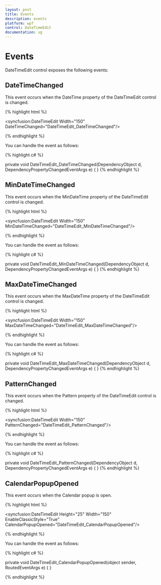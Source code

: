 ```yaml
---
layout: post
title: Events
description: events
platform: wpf
control: DateTimeEdit
documentation: ug
---
```


# Events

DateTimeEdit control exposes the following events:

## DateTimeChanged

This event occurs when the DateTime property of the DateTimeEdit control is changed.



{% highlight html %}


<syncfusion:DateTimeEdit Width="150" DateTimeChanged="DateTimeEdit_DateTimeChanged"/>

{% endhighlight  %}

You can handle the event as follows:



{% highlight c# %}


private void DateTimeEdit_DateTimeChanged(DependencyObject d, DependencyPropertyChangedEventArgs e)        {        }
{% endhighlight  %}

## MinDateTimeChanged

This event occurs when the MinDateTime property of the DateTimeEdit control is changed.



{% highlight html %}


<syncfusion:DateTimeEdit Width="150" MinDateTimeChanged="DateTimeEdit_MinDateTimeChanged"/>

{% endhighlight  %}

You can handle the event as follows:



{% highlight c# %}


private void DateTimeEdit_MinDateTimeChanged(DependencyObject d, DependencyPropertyChangedEventArgs e)        {        }
{% endhighlight %}

## MaxDateTimeChanged

This event occurs when the MaxDateTime property of the DateTimeEdit control is changed.


{% highlight html %}



<syncfusion:DateTimeEdit Width="150" MaxDateTimeChanged="DateTimeEdit_MaxDateTimeChanged"/>

{% endhighlight  %}

You can handle the event as follows:



{% highlight c# %}

private void DateTimeEdit_MaxDateTimeChanged(DependencyObject d, DependencyPropertyChangedEventArgs e)        {        }
{% endhighlight  %}

## PatternChanged

This event occurs when the Pattern property of the DateTimeEdit control is changed.



{% highlight html %}


<syncfusion:DateTimeEdit Width="150" PatternChanged="DateTimeEdit_PatternChanged"/>

{% endhighlight %}

You can handle the event as follows:



{% highlight c# %}


private void DateTimeEdit_PatternChanged(DependencyObject d, DependencyPropertyChangedEventArgs e)        {        }
{% endhighlight  %}

## CalendarPopupOpened

This event occurs when the Calendar popup is open.



{% highlight html %}


<syncfusion:DateTimeEdit Height="25" Width="150" EnableClassicStyle="True" CalendarPopupOpened="DateTimeEdit_CalendarPopupOpened"/>

{% endhighlight  %}

You can handle the event as follows:


{% highlight c# %}


private void DateTimeEdit_CalendarPopupOpened(object sender, RoutedEventArgs e)        {        }

{% endhighlight %}

